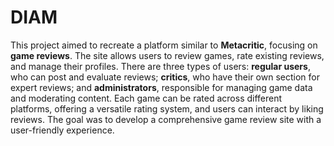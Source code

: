 ﻿# DIAM
This project aimed to recreate a platform similar to **Metacritic**, focusing on **game reviews**. The site allows users to review games, rate existing reviews, and manage their profiles. There are three types of users: **regular users**, who can post and evaluate reviews; **critics**, who have their own section for expert reviews; and **administrators**, responsible for managing game data and moderating content. Each game can be rated across different platforms, offering a versatile rating system, and users can interact by liking reviews. The goal was to develop a comprehensive game review site with a user-friendly experience.
